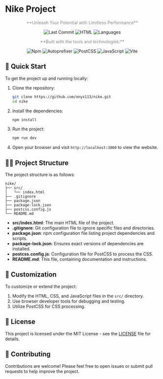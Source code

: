 
# Nike Project

<p align="center" style="color: #888;">
  **Unleash Your Potential with Limitless Performance**
</p>

<p align="center">
  <img src="https://img.shields.io/github/last-commit/onyx113/nike?style=flat" alt="Last Commit">
  <img src="https://img.shields.io/badge/HTML-98.4%25-brightgreen" alt="HTML">
  <img src="https://img.shields.io/badge/Languages-3-blue" alt="Languages">
</p>

<p align="center" style="color: #888;">
  **Built with the tools and technologies:**
</p>

<p align="center">
  <img src="https://img.shields.io/badge/npm-yes-green" alt="Npm">
  <img src="https://img.shields.io/badge/PostCSS-Autoprefixer-red" alt="Autoprefixer">
  <img src="https://img.shields.io/badge/PostCSS-yes-orange" alt="PostCSS">
  <img src="https://img.shields.io/badge/JavaScript-yes-yellow" alt="JavaScript">
  <img src="https://img.shields.io/badge/Vite-yes-blue" alt="Vite">
</p>

## 🚀 Quick Start

To get the project up and running locally:

1. Clone the repository:

   ```bash
   git clone https://github.com/onyx113/nike.git
   cd nike
   ```

2. Install the dependencies:

   ```bash
   npm install
   ```

3. Run the project:

   ```bash
   npm run dev
   ```

4. Open your browser and visit `http://localhost:3000` to view the website.

## 🧑‍💻 Project Structure

The project structure is as follows:

```
nike/
├── src/
│   └── index.html
├── .gitignore
├── package.json
├── package-lock.json
├── postcss.config.js
└── README.md
```

- **src/index.html**: The main HTML file of the project.
- **.gitignore**: Git configuration file to ignore specific files and directories.
- **package.json**: npm configuration file listing project dependencies and scripts.
- **package-lock.json**: Ensures exact versions of dependencies are installed.
- **postcss.config.js**: Configuration file for PostCSS to process the CSS.
- **README.md**: This file, containing documentation and instructions.

## 🎨 Customization

To customize or extend the project:

1. Modify the HTML, CSS, and JavaScript files in the `src/` directory.
2. Use browser developer tools for debugging and testing.
3. Utilize PostCSS for CSS processing.

## 📝 License

This project is licensed under the MIT License - see the [LICENSE](LICENSE) file for details.

## 🤝 Contributing

Contributions are welcome! Please feel free to open issues or submit pull requests to help improve the project.
